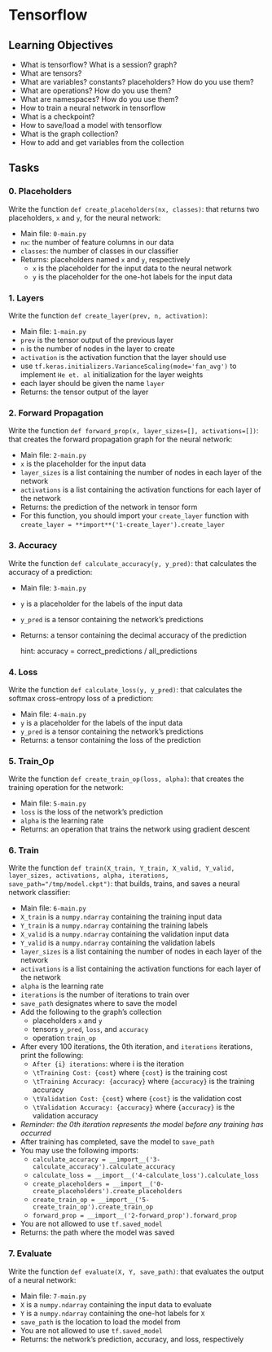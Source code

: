 # Tensorflow

## Learning Objectives

- What is tensorflow?
  What is a session? graph?
- What are tensors?
- What are variables? constants? placeholders? How do you use them?
- What are operations? How do you use them?
- What are namespaces? How do you use them?
- How to train a neural network in tensorflow
- What is a checkpoint?
- How to save/load a model with tensorflow
- What is the graph collection?
- How to add and get variables from the collection

## Tasks

### 0. Placeholders

Write the function `def create_placeholders(nx, classes)`: that returns two placeholders, `x` and `y`, for the neural network:

- Main file: `0-main.py`
- `nx`: the number of feature columns in our data
- `classes`: the number of classes in our classifier
- Returns: placeholders named `x` and `y`, respectively
  - `x` is the placeholder for the input data to the neural network
  - `y` is the placeholder for the one-hot labels for the input data

### 1. Layers

Write the function `def create_layer(prev, n, activation)`:

- Main file: `1-main.py`
- `prev` is the tensor output of the previous layer
- `n` is the number of nodes in the layer to create
- `activation` is the activation function that the layer should use
- use `tf.keras.initializers.VarianceScaling(mode='fan_avg')` to implement `He et. al` initialization for the layer weights
- each layer should be given the name `layer`
- Returns: the tensor output of the layer

### 2. Forward Propagation

Write the function `def forward_prop(x, layer_sizes=[], activations=[])`: that creates the forward propagation graph for the neural network:

- Main file: `2-main.py`
- `x` is the placeholder for the input data
- `layer_sizes` is a list containing the number of nodes in each layer of the network
- `activations` is a list containing the activation functions for each layer of the network
- Returns: the prediction of the network in tensor form
- For this function, you should import your `create_layer` function with `create_layer = **import**('1-create_layer').create_layer`

### 3. Accuracy

Write the function `def calculate_accuracy(y, y_pred)`: that calculates the accuracy of a prediction:

- Main file: `3-main.py`
- `y` is a placeholder for the labels of the input data
- `y_pred` is a tensor containing the network’s predictions
- Returns: a tensor containing the decimal accuracy of the prediction

  hint: accuracy = correct_predictions / all_predictions

### 4. Loss

Write the function `def calculate_loss(y, y_pred)`: that calculates the softmax cross-entropy loss of a prediction:

- Main file: `4-main.py`
- `y` is a placeholder for the labels of the input data
- `y_pred` is a tensor containing the network’s predictions
- Returns: a tensor containing the loss of the prediction

### 5. Train_Op

Write the function `def create_train_op(loss, alpha)`: that creates the training operation for the network:

- Main file: `5-main.py`
- `loss` is the loss of the network’s prediction
- `alpha` is the learning rate
- Returns: an operation that trains the network using gradient descent

### 6. Train

Write the function `def train(X_train, Y_train, X_valid, Y_valid, layer_sizes, activations, alpha, iterations, save_path="/tmp/model.ckpt")`: that builds, trains, and saves a neural network classifier:

- Main file: `6-main.py`
- `X_train` is a `numpy.ndarray` containing the training input data
- `Y_train` is a `numpy.ndarray` containing the training labels
- `X_valid` is a `numpy.ndarray` containing the validation input data
- `Y_valid` is a `numpy.ndarray` containing the validation labels
- `layer_sizes` is a list containing the number of nodes in each layer of the network
- `activations` is a list containing the activation functions for each layer of the network
- `alpha` is the learning rate
- `iterations` is the number of iterations to train over
- `save_path` designates where to save the model
- Add the following to the graph’s collection
  - placeholders `x` and `y`
  - tensors `y_pred`, `loss`, and `accuracy`
  - operation `train_op`
- After every 100 iterations, the 0th iteration, and `iterations` iterations, print the following:
  - `After {i} iterations`: where i is the iteration
  - `\tTraining Cost: {cost}` where `{cost}` is the training cost
  - `\tTraining Accuracy: {accuracy}` where `{accuracy}` is the training accuracy
  - `\tValidation Cost: {cost}` where `{cost}` is the validation cost
  - `\tValidation Accuracy: {accuracy}` where `{accuracy}` is the validation accuracy
- _Reminder: the 0th iteration represents the model before any training has occurred_
- After training has completed, save the model to `save_path`
- You may use the following imports:
  - `calculate_accuracy = __import__('3-calculate_accuracy').calculate_accuracy`
  - `calculate_loss = __import__('4-calculate_loss').calculate_loss`
  - `create_placeholders = __import__('0-create_placeholders').create_placeholders`
  - `create_train_op = __import__('5-create_train_op').create_train_op`
  - `forward_prop = __import__('2-forward_prop').forward_prop`
- You are not allowed to use `tf.saved_model`
- Returns: the path where the model was saved

### 7. Evaluate

Write the function `def evaluate(X, Y, save_path)`: that evaluates the output of a neural network:

- Main file: `7-main.py`
- `X` is a `numpy.ndarray` containing the input data to evaluate
- `Y` is a `numpy.ndarray` containing the one-hot labels for `X`
- `save_path` is the location to load the model from
- You are not allowed to use `tf.saved_model`
- Returns: the network’s prediction, accuracy, and loss, respectively
